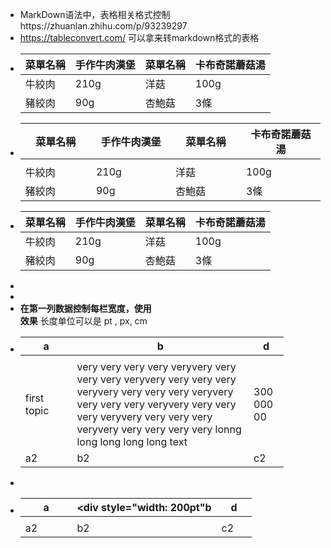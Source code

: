 - MarkDown语法中，表格相关格式控制https://zhuanlan.zhihu.com/p/93239297
- https://tableconvert.com/ 可以拿来转markdown格式的表格
- | **菜單名稱** | **手作牛肉漢堡** | **菜單名稱** | **卡布奇諾蘑菇湯** |
  |---|---|---|---|
  | 牛絞肉 | 210g | 洋菇 | 100g | 
  | 豬絞肉 | 90g | 杏鮑菇 | 3條 |
- | **菜單名稱** | **手作牛肉漢堡** | **菜單名稱** | **卡布奇諾蘑菇湯** |
  |---|---|---|---|
  |<img width=200/>|<img width=200/>|<img width=200/>|<img width=200/>|
  | 牛絞肉 | 210g | 洋菇 | 100g | 
  | 豬絞肉 | 90g | 杏鮑菇 | 3條 |
- | **菜單名稱** | **手作牛肉漢堡** | **菜單名稱** | **卡布奇諾蘑菇湯** |
  |---|---|---|---|
  | 牛絞肉 | 210g | 洋菇 | 100g | 
  | 豬絞肉 | 90g | 杏鮑菇 | 3條 |
-
-
- **在第一列数据控制每栏宽度，使用 <div style="width: 150pt">  </div>效果**
  长度单位可以是 pt , px, cm
- | a | b | d |
  |---|---|---|
  | <div style="width: 50pt"> </div>| <div style="width: 200pt"></div>| <div style="width: 30pt"></div>|
  | <div style="width: 50pt">first topic </div>| <div style="width: 200pt">very very very very veryvery very very very veryvery very very very veryvery very very very veryvery very very very veryvery very very very veryvery very very very veryvery very very very very lonng long long long long text</div>| <div style="width: 30pt">30000000 </div>|
  |a2|b2|c2|
-
- | <div style="width: 50pt"> a</div> | <div style="width: 200pt"b</div> | <div style="width: 30pt"></div>d </div>|
  |---|---|---|
  | | | |
  |a2|b2|c2|